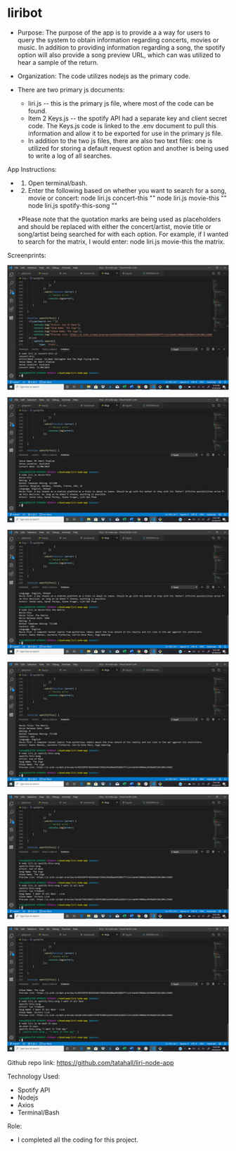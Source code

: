 # liribot
* Purpose:
The purpose of the app is to provide a a way for users to query the system to obtain information regarding concerts, movies or music.  In addition to providing information regarding a song, the spotify option will also provide a song preview URL, which can was utilized to hear a sample of the return.

* Organization:
The code utilizes nodejs as the primary code.

* There are two primary js documents:
    * liri.js -- this is the primary js file, where most of the code can be found. 
    * Item 2 Keys.js -- the spotify API had a separate key and client secret code.  The Keys.js code is linked to the .env document to pull this information and allow it to be exported for use in the primary js file.
    * In addition to the two js files, there are also two text files: one is utilized for storing a default request option and another is being used to write a log of all searches.

App Instructions:
* 1. Open terminal/bash.
* 2. Enter the following based on whether you want to search for a song, movie or concert:
    node liri.js concert-this ""
    node liri.js movie-this ""
    node liri.js spotify-this-song ""

    *Please note that the quotation marks are being used as placeholders and should be replaced with either the concert/artist, movie title or song/artist being searched for with each option.  For example, if I wanted to search for the matrix, I would enter: node liri.js movie-this the matrix.

Screenprints:
<p><img src="/images/image 1.png"/></p>
<p><img src="/images/image 2.png"/></p>
<p><img src="/images/image 3.png"/></p>
<p><img src="/images/image 4.png"/></p>
<p><img src="/images/image 5.png"/></p>
<p><img src="/images/image 6.png"/></p>

Github repo link:
https://github.com/tatahall/liri-node-app


Technology Used:
* Spotify API
* Nodejs
* Axios
* Terminal/Bash

Role:
* I completed all the coding for this project.
